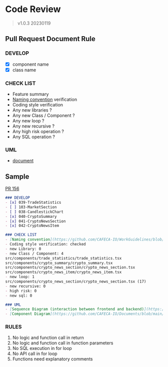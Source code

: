 # Code Review
> v1.0.3 20230119

## Pull Request Document Rule
### DEVELOP
- [x] component name
- [x] class name

### CHECK LIST
- Feature summary
- [Naming convention](coding-convention/naming-convention.md) verification
- Coding style verification
- Any new libraries ?
- Any new Class / Component ?
- Any new loop ?
- Any new recursive ?
- Any high risk operation ?
- Any SQL operation ?

### UML
- [document](#)

## Sample
[PR 156](https://github.com/CAFECA-IO/TideBit-DeFi/pull/156)
```markdown
### DEVELOP
- [x] 039-TradeStatistics
- [ ] 103-MarketSection
- [ ] 038-CandlestickChart
- [x] 040-CryptoSummary
- [x] 041-CryptoNewsSection
- [x] 042-CryptoNewsItem

### CHECK LIST
- [Naming convention](https://github.com/CAFECA-IO/WorkGuidelines/blob/main/technology/coding-convention/naming-convention.md) verification: checked
- Coding style verification: checked
- new Library: 0
- new Class / Component: 4
src/components/trade_statistics/trade_statistics.tsx
src/components/crypto_summary/crypto_summary.tsx
src/components/crypto_news_section/crypto_news_section.tsx
src/components/crypto_news_item/crypto_news_item.tsx
- new loop: 1
src/components/crypto_news_section/crypto_news_section.tsx (17)
- new recursive: 0
- high risk: 0
- new sql: 0

### UML
- [Sequence Diagram (interaction between frontend and backend)](https://github.com/CAFECA-IO/Documents/blob/main/TBD/TBDSD00001.md)
- [Component Diagram](https://github.com/CAFECA-IO/Documents/blob/main/TBD/TBDCP00001.md)
```

### RULES
1. No logic and function call in return
2. No logic and function call in function parameters
3. No SQL execution in for loop
4. No API call in for loop
5. Functions need explanatory comments
